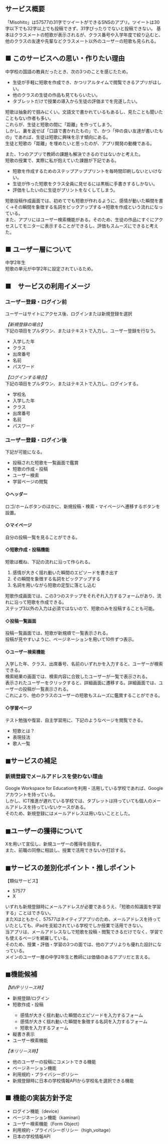 ## サービス概要
「Misohito」は57577の31字でツイートができるSNSのアプリ。ツイートは30字以下でも32字以上でも投稿できず、31字ぴったりでないと投稿できない。
基本はクラスメートの短歌が表示されるが、クラス番号や入学年度で絞り込むと、他のクラスの友達や先輩などクラスメート以外のユーザーの短歌も見られる。

## ■ このサービスへの思い・作りたい理由
<p>中学校の国語の教員だったとき、次の3つのことを感じたため。<br>
<ul>
  <li>生徒が手軽に短歌を作成でき、かつリアルタイムで閲覧できるアプリがほしい。</li>
  <li>他のクラスの生徒の作品も見てもらいたい。</li>
  <li>タブレットだけで授業の導入から生徒の評価までを完遂したい。</li>
</ul>
短歌は抽象的で掴みにくい。文語文で書かれているもあるし、見たことも聞いたこともない作者も多い。<br>
これらが、生徒と短歌の間に「距離」を作ってしまう。<br>
しかし、裏を返せば「口語で書かれたもの」で、かつ「仲の良い友達が書いたもの」であれば、生徒は短歌に興味を示す傾向にある。<br>
生徒と短歌の「距離」を埋めたいと思ったのが、アプリ開発の動機である。<br></p>

<p>また、1つのアプリで教師の課題も解決できるのではないかと考えた。<br>
短歌の授業で、実際に私が抱えていた課題が下記である。<br>
<ul>
  <li>短歌を作成するためのステップアッププリントを毎時間印刷しないといけない。</li>
  <li>生徒が作った短歌をクラス全員に見せるには黒板に手書きするしかない。</li>
  <li>評価をしたいのに生徒がプリントをなくしてしまう。</li>
</ul>
短歌投稿作成画面では、初めてでも短歌が作れるように、感情が動いた瞬間を書く→その瞬間を象徴する名詞をピックアップする→短歌を作成という流れになっている。<br>
また、アプリにはユーザー検索機能がある。そのため、生徒の作品にすぐにアクセスしてモニターに表示することができるし、評価もスムーズにできると考えた。<br></p>

## ■ ユーザー層について
中学2年生<br>
短歌の単元が中学2年に設定されているため。<br>

## ■　サービスの利用イメージ
### ユーザー登録・ログイン前
ユーザーはサイトにアクセス後、ログインまたは新規登録を選択<br>

*【新規登録の場合】*<br>
下記の項目をプルダウン、またはテキストで入力し、ユーザー登録を行なう。<br>
<ul>
  <li>入学した年</li>
  <li>クラス</li>
  <li>出席番号</li>
  <li>名前</li>
  <li>パスワード</li>
</ul>

*【ログインする場合】*<br>
下記の項目をプルダウン、またはテキストで入力し、ログインする。<br>
<ul>
  <li>学校名</li>
  <li>入学した年</li>
  <li>クラス</li>
  <li>出席番号</li>
  <li>名前</li>
  <li>パスワード</li>
</ul>

### ユーザー登録・ログイン後
下記が可能になる。
<ul>
  <li>投稿された短歌を一覧画面で鑑賞</li>
  <li>短歌の作成・投稿</li>
  <li>ユーザー検索</li>
  <li>学習ページの閲覧</li>
</ul>

#### ◇ヘッダー
ロゴ/ホームボタンのほかに、新規投稿・検索・マイページへ遷移するボタンを設置。<br>

#### ◇マイページ
自分の投稿一覧を見ることができる。<br>

#### ◇短歌作成・投稿機能
短歌は概ね、下記の流れに沿って作られる。<br>
<ol>
  <li>感情が大きく揺れ動いた瞬間のエピソードを書き出す</li>
  <li>その瞬間を象徴する名詞をピックアップする</li>
  <li>名詞を用いながら短歌の定型に落とし込む</li>
</ol>
短歌作成画面では、この3つのステップをそれぞれ入力するフォームがあり、流れに沿って短歌を作成できる。<br>
ステップ3以外の入力は必須ではないので、短歌のみを投稿することも可能。<br>

#### ◇投稿一覧画面
投稿一覧画面では、短歌が新規順で一覧表示される。<br>
投稿が見やすいように、ページネーションを用いて10件ずつ表示。<br>

#### ◇ユーザー検索機能
入学した年、クラス、出席番号、名前のいずれかを入力すると、ユーザーが検索できる。<br>
検索結果の画面では、検索内容に合致したユーザーが一覧で表示される。<br>
表示されたユーザーをクリックすると、詳細画面に遷移する。詳細画面では、ユーザーの投稿が一覧表示される。<br>
これにより、他のクラスのユーザーの短歌もスムーズに鑑賞することができる。<br>

#### ◇学習ページ
テスト勉強や復習、自主学習用に、下記のようなページを閲覧できる。<br>
<ul>
  <li>短歌とは？</li>
  <li>表現技法</li>
  <li>歌人一覧</li>
</ul>

## ◼︎サービスの補足
### 新規登録でメールアドレスを使わない理由
Google Workspace for Educationを利用・活用している学校であれば、Googleアカウントを持っている。<br>
しかし、ICT推進が遅れている学校では、タブレットは持っていても個人のメールアドレスを持っていないケースがある。<br>
そのため、新規登録にはメールアドレスは用いないこととした。<br>

## ◼︎ユーザーの獲得について
Xを用いて宣伝し、新規ユーザーの獲得を目指す。<br>
また、前職の同僚に相談し、授業で活用できないか打診する。

## ◼︎サービスの差別化ポイント・推しポイント
【類似サービス】
<ul>
  <li>57577</li>
  <li>X</li>
</ul>
いずれも新規登録時にメールアドレスが必要であるうえ、「短歌の知識面を学習する」ことはできない。<br>
またXはともかく、57577はネイティブアプリのため、メールアドレスを持っていたとしても、iPadを支給されている学校でしか授業で活用できない。<br>
当アプリは、メールアドレスなしで短歌を投稿・閲覧できるだけでなく、学習でも使えるページを網羅している。<br>
そのため、授業・評価・学習の3つの面では、他のアプリよりも優れた設計になっている。<br>
メインのユーザー層の中学2年生と教師には価値のあるアプリだと言える。<br>



## ◼︎機能候補
*【MVPリリース時】*<br>
<ul>
  <li>新規登録/ログイン</li>
  <li>短歌作成・投稿</li>
    <ul>
     <li>感情が大きく揺れ動いた瞬間のエピソードを入力するフォーム</li>
     <li>感情が大きく揺れ動いた瞬間を象徴する名詞を入力するフォーム</li>
     <li>短歌を入力するフォーム</li>
    </ul>
  <li>縦書き表示</li>
  <li>ユーザー検索機能</li>
</ul>

*【本リリース時】*<br>
<ul>
  <li>他のユーザーの投稿にコメントできる機能</li>
  <li>ページネーション機能</li>
  <li>利用規約・プライバシーポリシー</li>
  <li>新規登録時に日本の学校情報APIから学校名を選択できる機能</li>
</ul>

## ■ 機能の実装方針予定
<ul>
  <li>ログイン機能（device）</li>
  <li>ページネーション機能（kaminari）</li>
  <li>ユーザー検索機能（Form Object）</li>
  <li>利用規約・プライバシーポリシー（high_voltage）</li>
  <li>日本の学校情報API</li>
</ul>

